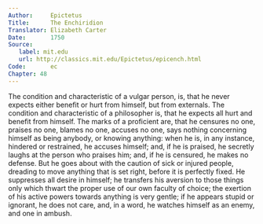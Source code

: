 ```yaml
---
Author:     Epictetus  
Title:      The Enchiridion  
Translator: Elizabeth Carter  
Date:       1750  
Source:
   label: mit.edu
   url: http://classics.mit.edu/Epictetus/epicench.html
Code:       ec  
Chapter: 48
---
```


The condition and characteristic of a vulgar person, is, that he never expects
either benefit or hurt from himself, but from externals. The condition and
characteristic of a philosopher is, that he expects all hurt and benefit from
himself. The marks of a proficient are, that he censures no one, praises no
one, blames no one, accuses no one, says nothing concerning himself as being
anybody, or knowing anything: when he is, in any instance, hindered or
restrained, he accuses himself; and, if he is praised, he secretly laughs at
the person who praises him; and, if he is censured, he makes no defense. But he
goes about with the caution of sick or injured people, dreading to move
anything that is set right, before it is perfectly fixed. He suppresses all
desire in himself; he transfers his aversion to those things only which thwart
the proper use of our own faculty of choice; the exertion of his active powers
towards anything is very gentle; if he appears stupid or ignorant, he does not
care, and, in a word, he watches himself as an enemy, and one in ambush.


